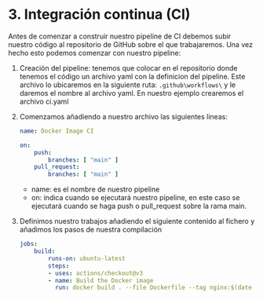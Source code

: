 # 3. Integración continua (CI)

Antes de comenzar a construir nuestro pipeline de CI debemos subir nuestro código al repositorio de GitHub sobre el que trabajaremos. Una vez hecho esto podemos comenzar con nuestro pipeline:

 1. Creación del pipeline: tenemos que colocar en el repositorio donde tenemos el código un archivo yaml con la definicion del pipeline. Este archivo lo ubicaremos en la siguiente ruta: ``` .github\workflows\ ``` y le daremos el nombre al archivo yaml. En nuestro ejemplo crearemos el archivo ci.yaml
 2. Comenzamos añadiendo a nuestro archivo las siguientes lineas:

    ```yaml
    name: Docker Image CI

    on:
        push:
            branches: [ "main" ]
        pull_request:
            branches: [ "main" ]
    ```
    - name: es el nombre de nuestro pipeline
    - on: indica cuando se ejecutará nuestro pipeline, en este caso se ejecutará cuando se haga push o pull_request sobre la rama main.

3. Definimos nuestro trabajos añadiendo el siguiente contenido al fichero y añadimos los pasos de nuestra compilación

    ```yaml
    jobs:
        build:
            runs-on: ubuntu-latest
            steps:
            - uses: actions/checkout@v3
            - name: Build the Docker image
              run: docker build . --file Dockerfile --tag nginx:$(date +%s)
    ```